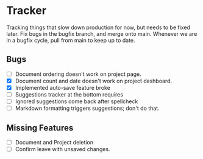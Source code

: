 # Tracker

Tracking things that slow down production for now, but needs to be fixed later.
Fix bugs in the bugfix branch, and merge onto main.
Whenever we are in a bugfix cycle, pull from main to keep up to date.

## Bugs

- [ ] Document ordering doesn't work on project page.
- [x] Document count and date doesn't work on project dashboard.
- [x] Implemented auto-save feature broke
- [ ] Suggestions tracker at the bottom requires
- [ ] Ignored suggestions come back after spellcheck
- [ ] Markdown formatting triggers suggestions; don't do that.

## Missing Features

- [ ] Document and Project deletion
- [ ] Confirm leave with unsaved changes.